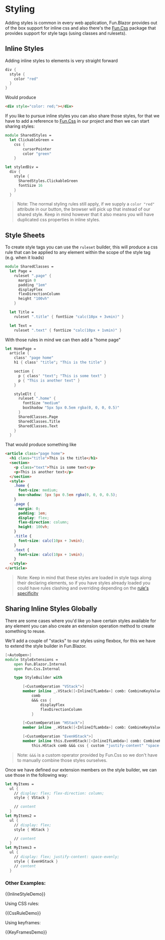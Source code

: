 # Styling

[Fun.Css]: https://github.com/slaveOftime/Fun.Css
[rule's Specificity]: https://developer.mozilla.org/en-US/docs/Web/CSS/Specificity

Adding styles is common in every web application, Fun.Blazor provides out of the box support for inline css and also there's the [Fun.Css] package that provides support for style tags (using classes and rulesets).

## Inline Styles

Adding inline styles to elements is very straight forward

```fsharp
div {
  style {
    color "red"
  }
}
```

Would produce

```html
<div style="color: red;"></div>
```

If you like to pursue inline styles you can also share those styles, for that we have to add a reference to [Fun.Css] in our project and then we can start sharing styles:

```fsharp
module SharedStyles =
  let ClickableGreen =
    css {
        cursorPointer
        color "green"
    }

let styledDiv =
  div {
    style {
      SharedStyles.ClickableGreen
      fontSize 16
    }
  }
```

> Note: The normal styling rules still apply, if we supply a `color "red"` attribute in our button, the browser will pick up that instead of our shared style. Keep in mind however that it also means you will have duplicated css properties in inline styles.

## Style Sheets

To create style tags you can use the `ruleset` builder, this will produce a css rule that can be applied to any element within the scope of the style tag (e.g. when it loads)

```fsharp
module SharedClasses =
  let Page =
    ruleset ".page" {
      margin 0
      padding "1em"
      displayFlex
      flexDirectionColumn
      height "100vh"
    }

  let Title =
    ruleset ".title" { fontSize "calc(10px + 3vmin)" }

  let Text =
    ruleset ".text" { fontSize "calc(10px + 1vmin)" }

```

With those rules in mind we can then add a "home page"

```fsharp
let HomePage =
  article {
    class' "page home"
    h1 { class' "title"; "This is the title" }

    section {
      p { class' "text"; "This is some text" }
      p { "This is another text" }
    }

    styleElt {
      ruleset ".home" {
        fontSize "medium"
        boxShadow "5px 5px 0.5em rgba(0, 0, 0, 0.5)"
      }
      SharedClasses.Page
      SharedClasses.Title
      SharedClasses.Text
    }
  }
```

That would produce something like

```html
<article class="page home">
  <h1 class="title">This is the title</h1>
  <section>
    <p class="text">This is some text</p>
    <p>This is another text</p>
  </section>
  <style>
    .home {
      font-size: medium;
      box-shadow: 5px 5px 0.5em rgba(0, 0, 0, 0.5);
    }
    .page {
      margin: 0;
      padding: 1em;
      display: flex;
      flex-direction: column;
      height: 100vh;
    }
    .title {
      font-size: calc(10px + 3vmin);
    }
    .text {
      font-size: calc(10px + 1vmin);
    }
  </style>
</article>
```

> Note: Keep in mind that these styles are loaded in style tags along their declaring elements, so if you have styles already loaded you could have rules clashing and overriding depending on the [rule's specificity]

## Sharing Inline Styles Globally

There are some cases where you'd like yo have certain styles available for any element you can also create an extension operation method to create something to reuse.

We'll add a couple of "stacks" to our styles using flexbox, for this we have to extend the style builder in Fun.Blazor.

```fsharp
[<AutoOpen>]
module StyleExtensions =
    open Fun.Blazor.Internal
    open Fun.Css.Internal

    type StyleBuilder with

        [<CustomOperation "VStack">]
        member inline _.VStack([<InlineIfLambda>] comb: CombineKeyValue) =
            comb
            &&& css {
                displayFlex
                flexDirectionColumn
            }

        [<CustomOperation "HStack">]
        member inline _.HStack([<InlineIfLambda>] comb: CombineKeyValue) = comb &&& css { displayFlex }

        [<CustomOperation "EvenHStack">]
        member inline this.EvenHStack([<InlineIfLambda>] comb: CombineKeyValue) =
            this.HStack comb &&& css { custom "justify-content" "space-evenly" }

```

> Note: `&&&` is a custom operator provided by Fun.Css so we don't have to manually combine those styles ourselves.

Once we have defined our extension members on the style builder, we can use those in the following way:

```fsharp
let MyItems =
  ul {
    // display: flex; flex-direction: column;
    style { VStack }

    // content
  }
let MyItems2 =
  ul {
    // display: flex;
    style { HStack }

    // content
  }
let MyItems3 =
  ul {
    // display: flex; justify-content: space-evenly;
    style { EvenHStack }
    // content
  }
```

### Other Examples:

{{InlineStyleDemo}}

Using CSS rules:

{{CssRuleDemo}}

Using keyframes:

{{KeyFramesDemo}}
